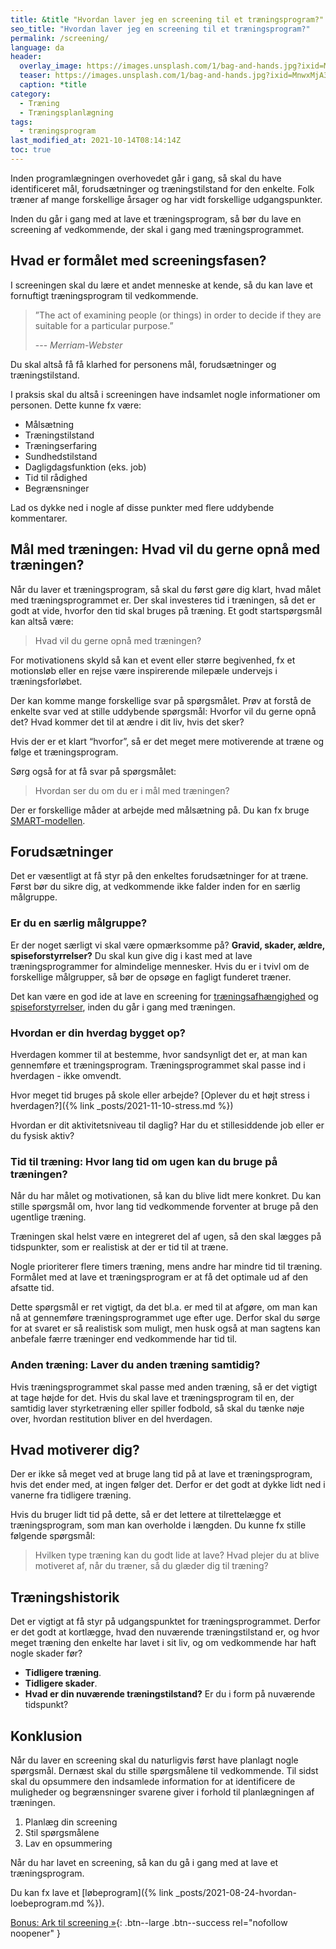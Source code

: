 ```yaml
---
title: &title "Hvordan laver jeg en screening til et træningsprogram?"
seo_title: "Hvordan laver jeg en screening til et træningsprogram?"
permalink: /screening/
language: da
header:
  overlay_image: https://images.unsplash.com/1/bag-and-hands.jpg?ixid=MnwxMjA3fDB8MHxwaG90by1wYWdlfHx8fGVufDB8fHx8&ixlib=rb-1.2.1&auto=format&fit=crop&h=630&w=1200&q=10
  teaser: https://images.unsplash.com/1/bag-and-hands.jpg?ixid=MnwxMjA3fDB8MHxwaG90by1wYWdlfHx8fGVufDB8fHx8&ixlib=rb-1.2.1&auto=format&fit=crop&h=300&w=400&q=10
  caption: *title
category:
  - Træning
  - Træningsplanlægning
tags:
  - træningsprogram
last_modified_at: 2021-10-14T08:14:14Z
toc: true
---
```


Inden programlægningen overhovedet går i gang, så skal du have identificeret mål, forudsætninger og træningstilstand for den enkelte. Folk træner af mange forskellige årsager og har vidt forskellige udgangspunkter.

Inden du går i gang med at lave et træningsprogram, så bør du lave en screening af vedkommende, der skal i gang med træningsprogrammet.

## Hvad er formålet med screeningsfasen?

I screeningen skal du lære et andet menneske at kende, så du kan lave et fornuftigt træningsprogram til vedkommende.

> ”The act of examining people (or things) in order to decide if they are suitable for a particular purpose.”
>
> --- <cite>Merriam-Webster</cite>

Du skal altså få få klarhed for personens mål, forudsætninger og træningstilstand.

I praksis skal du altså i screeningen have indsamlet nogle informationer om personen. Dette kunne fx være:

- Målsætning​
- Træningstilstand​
- Træningserfaring​
- Sundhedstilstand​
- Dagligdagsfunktion (eks. job)​
- Tid til rådighed​
- Begrænsninger

Lad os dykke ned i nogle af disse punkter med flere uddybende kommentarer.

## Mål med træningen: Hvad vil du gerne opnå med træningen?

Når du laver et træningsprogram, så skal du først gøre dig klart, hvad målet med træningsprogrammet er. Der skal investeres tid i træningen, så det er godt at vide, hvorfor den tid skal bruges på træning. Et godt startspørgsmål kan altså være:

> Hvad vil du gerne opnå med træningen?

For motivationens skyld så kan et event eller større begivenhed, fx et motionsløb eller en rejse være inspirerende milepæle undervejs i træningsforløbet.

Der kan komme mange forskellige svar på spørgsmålet. Prøv at forstå de enkelte svar ved at stille uddybende spørgsmål: Hvorfor vil du gerne opnå det? Hvad kommer det til at ændre i dit liv, hvis det sker?

Hvis der er et klart “hvorfor”, så er det meget mere motiverende at træne og følge et træningsprogram.

Sørg også for at få svar på spørgsmålet:

> Hvordan ser du om du er i mål med træningen?

Der er forskellige måder at arbejde med målsætning på. Du kan fx bruge [SMART-modellen](/smart/).

## Forudsætninger

Det er væsentligt at få styr på den enkeltes forudsætninger for at træne. Først bør du sikre dig, at vedkommende ikke falder inden for en særlig målgruppe.

### Er du en særlig målgruppe?

Er der noget særligt vi skal være opmærksomme på? **Gravid, skader, ældre, spiseforstyrrelser?** Du skal kun give dig i kast med at lave træningsprogrammer for almindelige mennesker. Hvis du er i tvivl om de forskellige målgrupper, så bør de opsøge en fagligt funderet træner.

Det kan være en god ide at lave en screening for [træningsafhængighed](/traeningsafhaengighed/) og [spiseforstyrrelser](/spiseforstyrrelser/), inden du går i gang med træningen.

### Hvordan er din hverdag bygget op?

Hverdagen kommer til at bestemme, hvor sandsynligt det er, at man kan gennemføre et træningsprogram. Træningsprogrammet skal passe ind i hverdagen - ikke omvendt.

Hvor meget tid bruges på skole eller arbejde? [Oplever du et højt stress i hverdagen?]({% link _posts/2021-11-10-stress.md %})

Hvordan er dit aktivitetsniveau til daglig? Har du et stillesiddende job eller er du fysisk aktiv?

### Tid til træning: Hvor lang tid om ugen kan du bruge på træningen?

Når du har målet og motivationen, så kan du blive lidt mere konkret. Du kan stille spørgsmål om, hvor lang tid vedkommende forventer at bruge på den ugentlige træning.

Træningen skal helst være en integreret del af ugen, så den skal lægges på tidspunkter, som er realistisk at der er tid til at træne.

Nogle prioriterer flere timers træning, mens andre har mindre tid til træning. Formålet med at lave et træningsprogram er at få det optimale ud af den afsatte tid.

Dette spørgsmål er ret vigtigt, da det bl.a. er med til at afgøre, om man kan nå at gennemføre træningsprogrammet uge efter uge. Derfor skal du sørge for at svaret er så realistisk som muligt, men husk også at man sagtens kan anbefale færre træninger end vedkommende har tid til.

### Anden træning: Laver du anden træning samtidig?

Hvis træningsprogrammet skal passe med anden træning, så er det vigtigt at tage højde for det. Hvis du skal lave et træningsprogram til en, der samtidig laver styrketræning eller spiller fodbold, så skal du tænke nøje over, hvordan restitution bliver en del hverdagen.

## Hvad motiverer dig?

Der er ikke så meget ved at bruge lang tid på at lave et træningsprogram, hvis det ender med, at ingen følger det. Derfor er det godt at dykke lidt ned i vanerne fra tidligere træning.

Hvis du bruger lidt tid på dette, så er det lettere at tilrettelægge et træningsprogram, som man kan overholde i længden. Du kunne fx stille følgende spørgsmål:

> Hvilken type træning kan du godt lide at lave? Hvad plejer du at blive motiveret af, når du træner, så du glæder dig til træning?

## Træningshistorik

Det er vigtigt at få styr på udgangspunktet for træningsprogrammet. Derfor er det godt at kortlægge, hvad den nuværende træningstilstand er, og hvor meget træning den enkelte har lavet i sit liv, og om vedkommende har haft nogle skader før?

- **Tidligere træning**.
- **Tidligere skader**.
- **Hvad er din nuværende træningstilstand?** Er du i form på nuværende tidspunkt?

## Konklusion

Når du laver en screening skal du naturligvis først have planlagt nogle spørgsmål. Dernæst skal du stille spørgsmålene til vedkommende. Til sidst skal du opsummere den indsamlede information for at identificere de muligheder og begrænsninger svarene giver i forhold til planlægningen af træningen.

1. Planlæg din screening
2. Stil spørgsmålene
3. Lav en opsummering

Når du har lavet en screening, så kan du gå i gang med at lave et træningsprogram.

Du kan fx lave et [løbeprogram]({% link _posts/2021-08-24-hvordan-loebeprogram.md %}).

[<i class='fas fa-file-alt'></i> Bonus: Ark til screening »](https://docs.google.com/document/d/1XHq9-ydpCJ1ggxoKHUvP_MoyKJuVwLF4MZLfuaDZSCQ/copy){: .btn--large .btn--success rel="nofollow noopener" }
